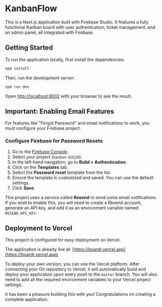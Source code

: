 # KanbanFlow

This is a Next.js application built with Firebase Studio. It features a fully functional Kanban board with user authentication, ticket management, and an admin panel, all integrated with Firebase.

## Getting Started

To run the application locally, first install the dependencies:

```bash
npm install
```

Then, run the development server:

```bash
npm run dev
```

Open [http://localhost:9002](http://localhost:9002) with your browser to see the result.

## Important: Enabling Email Features

For features like "Forgot Password" and email notifications to work, you must configure your Firebase project.

### Configure Firebase for Password Resets

1.  Go to the [Firebase Console](https://console.firebase.google.com/).
2.  Select your project (`kanban-b3129`).
3.  In the left-hand navigation, go to **Build > Authentication**.
4.  Click on the **Templates** tab.
5.  Select the **Password reset** template from the list.
6.  Ensure the template is customized and saved. You can use the default settings.
7.  Click **Save**.

This project uses a service called **Resend** to send some email notifications. If you wish to enable this, you will need to create a Resend account, generate an API key, and add it as an environment variable named `RESEND_API_KEY`.

## Deployment to Vercel

This project is configured for easy deployment on Vercel.

The application is already live at: [https://boardr.vercel.app](https://boardr.vercel.app)

To deploy your own version, you can use the Vercel platform. After connecting your Git repository to Vercel, it will automatically build and deploy your application upon every push to the `master` branch. You will also need to add all the required environment variables to your Vercel project settings.

It has been a pleasure building this with you! Congratulations on creating a complete application.
